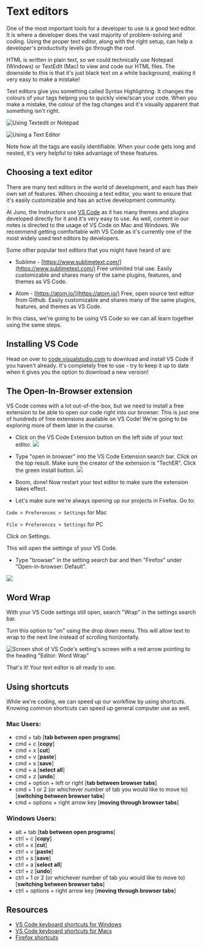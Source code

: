 # Text editors
One of the most important tools for a developer to use is a good text editor. It is where a developer does the vast majority of problem-solving and coding. Using the proper text editor, along with the right setup, can help a developer's productivity levels go through the roof.

HTML is written in plain text, so we could technically use Notepad (Windows) or TextEdit (Mac) to view and code our HTML files. The downside to this is that it's just black text on a white background, making it very easy to make a mistake!

Text editors give you something called Syntax Highlighting. It changes the colours of your tags helping you to quickly view/scan your code. When you make a mistake, the colour of the tag changes and it's visually apparent that something isn't right.

![Using Textedit or Notepad](https://hychalknotes.s3.amazonaws.com/Screen%20Shot%202018-07-08%20at%209.34.25%20PM.png)

![Using a Text Editor](https://hychalknotes.s3.amazonaws.com/Screen%20Shot%202018-07-08%20at%209.32.23%20PM.png)

Note how all the tags are easily identifiable. When your code gets long and nested, it's very helpful to take advantage of these features.

## Choosing a text editor
There are many text editors in the world of development, and each has their own set of features. When choosing a text editor, you want to ensure that it's easily customizable and has an active development community.

At Juno, the Instructors use [VS Code](https://code.visualstudio.com/) as it has many themes and plugins developed directly for it and it's very easy to use. As well, content in our notes is directed to the usage of VS Code on Mac and Windows. We recommend getting comfortable with VS Code as it's currently one of the most widely used text editors by developers.

Some other popular text editors that you might have heard of are:

* Sublime - [https://www.sublimetext.com/](https://www.sublimetext.com/)
Free unlimited trial use. Easily customizable and shares many of the same plugins, features, and themes as VS Code.

* Atom - [https://atom.io/](https://atom.io/)
Free, open source text editor from Github. Easily customizable and shares many of the same plugins, features, and themes as VS Code.

In this class, we're going to be using VS Code so we can all learn together using the same steps.

## Installing VS Code
Head on over to [code.visualstudio.com](https://code.visualstudio.com/) to download and install VS Code if you haven't already. It's completely free to use - try to keep it up to date when it gives you the option to download a new version!

## The Open-In-Browser extension
VS Code comes with a lot out-of-the-box, but we need to install a free extension to be able to open our code right into our browser. This is just one of hundreds of free extensions available on VS Code! We're going to be exploring more of them later in the course.

* Click on the VS Code Extension button on the left side of your text editor.
![](https://hychalknotes.s3.amazonaws.com/VSCodeExtensionButton--conEd.PNG)

* Type "open in browser" into the VS Code Extension search bar. Click on the top result. Make sure the creator of the extension is "TechER". Click the green install button.
![](https://hychalknotes.s3.amazonaws.com/openInBrower--conEd.PNG)

* Boom, done! Now restart your text editor to make sure the extension takes effect.

* Let's make sure we're always opening up our projects in Firefox. 
Go to:

`Code > Preferences > Settings` for Mac

`File > Preferences > Settings` for PC

Click on Settings. 

This will open the settings of your VS Code. 

* Type "browser" in the setting search bar and then "Firefox" under "Open-in-browser: Default".

![](https://hychalknotes.s3.amazonaws.com/settingsExtenstionBrower--conEd.PNG)

## Word Wrap
With your VS Code settings still open, search "Wrap" in the settings search bar.

Turn this option to "on" using the drop down menu. This will allow text to wrap to the next line instead of scrolling horizontally.

![Screen shot of VS Code's setting's screen with a red arrow pointing to the heading "Editor: Word Wrap"](https://hychalknotes.s3.amazonaws.com/wordWrapSettings-newIcon--conEd.png)

That's it! Your text editor is all ready to use.

## Using shortcuts
While we're coding, we can speed up our workflow by using shortcuts. Knowing common shortcuts can speed up general computer use as well. 

### Mac Users:
* cmd + tab  [**tab between open programs**]
* cmd + c  [**copy**]
* cmd + x  [**cut**]
* cmd + v  [**paste**]
* cmd + s  [**save**]
* cmd + a  [**select all**]
* cmd + z  [**undo**]
* cmd + option + left or right [**tab between browser tabs**]
* cmd + 1 or 2 (or whichever number of tab you would like to move to) [**switching between browser tabs**]
* cmd + options + right arrow key [**moving through browser tabs**]

### Windows Users:
* alt + tab [**tab between open programs**]
* ctrl + c  [**copy**]
* ctrl + x  [**cut**]
* ctrl + v  [**paste**]
* ctrl + s  [**save**]
* ctrl + a  [**select all**]
* ctrl + z  [**undo**]
* ctrl + 1 or 2 (or whichever number of tab you would like to move to) [**switching between browser tabs**]
* ctrl + options + right arrow key [**moving through browser tabs**]

## Resources
* [VS Code keyboard shortcuts for Windows](https://code.visualstudio.com/shortcuts/keyboard-shortcuts-windows.pdf) 
* [VS Code keyboard shortcuts for Macs](https://code.visualstudio.com/shortcuts/keyboard-shortcuts-macos.pdf)
* [Firefox shortcuts](https://support.mozilla.org/en-US/kb/keyboard-shortcuts-perform-firefox-tasks-quickly#w_navigation)
